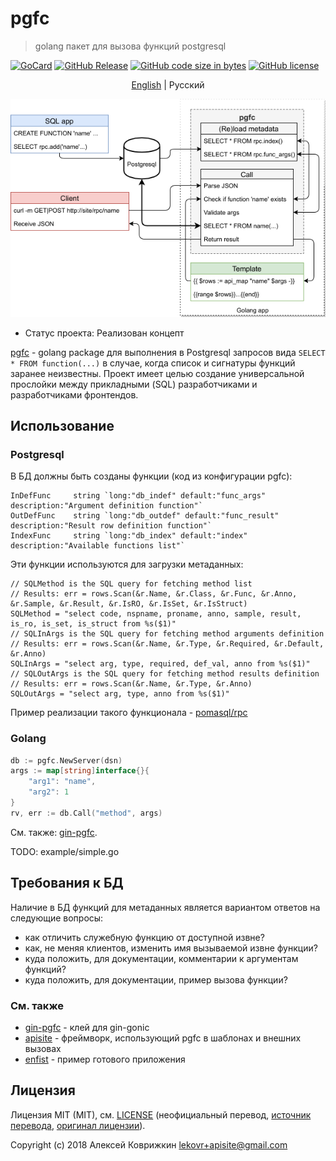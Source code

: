 # pgfc
> golang пакет для вызова функций postgresql

[![GoCard][gc1]][gc2]
 [![GitHub Release][gr1]][gr2]
 [![GitHub code size in bytes][sz]]()
 [![GitHub license][gl1]][gl2]

[gc1]: https://goreportcard.com/badge/apisite/pgfc
[gc2]: https://goreportcard.com/report/github.com/apisite/pgfc
[gr1]: https://img.shields.io/github/release/apisite/pgfc.svg
[gr2]: https://github.com/apisite/pgfc/releases
[sz]: https://img.shields.io/github/languages/code-size/apisite/pgfc.svg
[gl1]: https://img.shields.io/github/license/apisite/pgfc.svg
[gl2]: LICENSE

<p align="center">
  <a href="../../README.md">English</a> |
  <span>Русский</span>

![Архитектура проекта](../src/arch.png)
</p>

* Статус проекта: Реализован концепт

[pgfc](https://github.com/apisite/pgfc) - golang package для выполнения в Postgresql запросов вида `SELECT * FROM function(...)` в случае, когда список и сигнатуры функций заранее неизвестны.
Проект имеет целью создание универсальной прослойки между прикладными (SQL) разработчиками и разработчиками фронтендов.

## Использование

### Postgresql

В БД должны быть созданы функции (код из конфигурации pgfc):

	InDefFunc     string `long:"db_indef" default:"func_args" description:"Argument definition function"`
	OutDefFunc    string `long:"db_outdef" default:"func_result" description:"Result row definition function"`
	IndexFunc     string `long:"db_index" default:"index" description:"Available functions list"`

Эти функции используются для загрузки метаданных:

	// SQLMethod is the SQL query for fetching method list
	// Results: err = rows.Scan(&r.Name, &r.Class, &r.Func, &r.Anno, &r.Sample, &r.Result, &r.IsRO, &r.IsSet, &r.IsStruct)
	SQLMethod = "select code, nspname, proname, anno, sample, result, is_ro, is_set, is_struct from %s($1)"
	// SQLInArgs is the SQL query for fetching method arguments definition
	// Results: err = rows.Scan(&r.Name, &r.Type, &r.Required, &r.Default, &r.Anno)
	SQLInArgs = "select arg, type, required, def_val, anno from %s($1)"
	// SQLOutArgs is the SQL query for fetching method results definition
	// Results: err = rows.Scan(&r.Name, &r.Type, &r.Anno)
	SQLOutArgs = "select arg, type, anno from %s($1)"

Пример реализации такого функционала -  [pomasql/rpc](https://github.com/pomasql/rpc)

### Golang

```go
db := pgfc.NewServer(dsn)
args := map[string]interface{}{
	"arg1": "name",
	"arg2": 1
}
rv, err := db.Call("method", args)
```

См. также: [gin-pgfc](https://github.com/apisite/gin-pgfc).

TODO: example/simple.go

## Требования к БД

Наличие в БД функций для метаданных является вариантом ответов на следующие вопросы:

* как отличить служебную функцию от доступной извне?
* как, не меняя клиентов, изменить имя вызываемой извне функции?
* куда положить, для документации, комментарии к аргументам функций?
* куда положить, для документации, пример вызова функции?


### См. также

* [gin-pgfc](https://github.com/apisite/gin-pgfc) - клей для gin-gonic
* [apisite](https://github.com/apisite/apisite) - фреймворк, использующий pgfc в шаблонах и внешних вызовах
* [enfist](https://github.com/apisite/app-enfist) - пример готового приложения

## Лицензия

Лицензия MIT (MIT), см. [LICENSE](LICENSE) (неофициальный перевод,
 [источник перевода](https://ru.wikipedia.org/wiki/%D0%9B%D0%B8%D1%86%D0%B5%D0%BD%D0%B7%D0%B8%D1%8F_MIT), [оригинал лицензии](../../LICENSE)).

Copyright (c) 2018 Алексей Коврижкин <lekovr+apisite@gmail.com>
